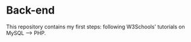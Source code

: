 # Back-end

This repository contains my first steps: following W3Schools' tutorials on MySQL --> PHP. 
